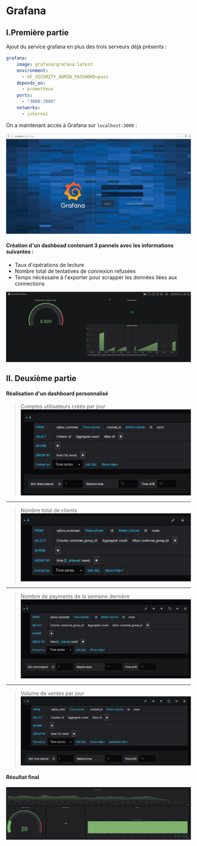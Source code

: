# Grafana

## I.Première partie
Ajout du service grafana en plus des trois serveurs déjà présents :
```yaml
grafana:
    image: grafana/grafana:latest
    environment:
      - GF_SECURITY_ADMIN_PASSWORD=pass
    depends_on:
      - prometheus
    ports:
      - "3000:3000"
    networks:
      - internal
```

On a maintenant accès à Grafana sur ```localhost:3000``` : 

!['Alert config'](https://github.com/BouBooo/AdminBDD/blob/master/img/graf.PNG "Alert")


#### Création d'un dashboad contenant 3 pannels avec les informations suivantes :
- Taux d'opérations de lecture
- Nombre total de tentatives de connexion refusées
- Temps nécéssaire à l'exporter pour scrapper les données liées aux connections


!['Alert config'](https://github.com/BouBooo/AdminBDD/blob/master/img/9.PNG "Alert")






## II. Deuxième partie

#### Réalisation d'un dashboard personnalisé
> Comptes utilisateurs créés par jour
!['Alert config'](https://github.com/BouBooo/AdminBDD/blob/master/img/req3.PNG "Alert")
___
> Nombre total de clients
!['Alert config'](https://github.com/BouBooo/AdminBDD/blob/master/img/req1.PNG "Alert")
___
> Nombre de payments de la semaine dernière
!['Alert config'](https://github.com/BouBooo/AdminBDD/blob/master/img/req2.PNG "Alert")
___
> Volume de ventes par jour
!['Alert config'](https://github.com/BouBooo/AdminBDD/blob/master/img/req4.PNG "Alert")

#### Résultat final
!['Alert config'](https://github.com/BouBooo/AdminBDD/blob/master/img/dash.PNG "Alert")
